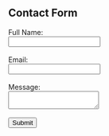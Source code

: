 <!DOCTYPE html>
<html>
<head>
    <title>Contact Form</title>
</head>
<body>
    <h2>Contact Form</h2>
    <form id="contactForm">
        <label for="fullName">Full Name:</label><br>
        <input type="text" id="fullName" name="fullName" required><br><br>
        <label for="email">Email:</label><br>
        <input type="email" id="email" name="email" required><br><br>
        <label for="message">Message:</label><br>
        <textarea id="message" name="message" required></textarea><br><br>
        <input type="submit" value="Submit">
    </form>
    <script src="formScript.js"></script>
</body>
</html>

